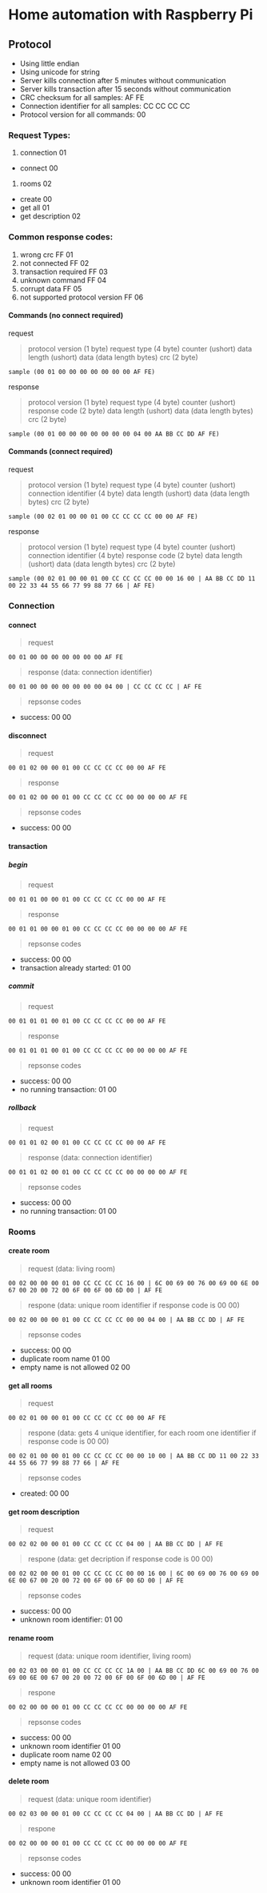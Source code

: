 # Home automation with Raspberry Pi

## Protocol

* Using little endian
* Using unicode for string
* Server kills connection after 5 minutes without communication
* Server kills transaction after 15 seconds without communication
* CRC checksum for all samples: AF FE
* Connection identifier for all samples: CC CC CC CC
* Protocol version for all commands: 00

### Request Types:
1. connection 01
  - connect 00
1. rooms 02
  - create 00
  - get all 01
  - get description 02

### Common response codes:

1. wrong crc FF 01
1. not connected FF 02
1. transaction required FF 03
1. unknown command FF 04
1. corrupt data FF 05
1. not supported protocol version FF 06

#### Commands (no connect required)

request
> protocol version (1 byte) request type (4 byte) counter (ushort) data length (ushort) data (data length bytes) crc (2 byte)

```
sample (00 01 00 00 00 00 00 00 00 AF FE)
```
response
> protocol version (1 byte) request type (4 byte) counter (ushort) response code (2 byte) data length (ushort) data (data length bytes) crc (2 byte)

```
sample (00 01 00 00 00 00 00 00 00 04 00 AA BB CC DD AF FE)
```

#### Commands (connect required)

request
> protocol version (1 byte) request type (4 byte) counter (ushort) connection identifier (4 byte) data length (ushort) data (data length bytes) crc (2 byte)

```
sample (00 02 01 00 00 01 00 CC CC CC CC 00 00 AF FE)
```
response
> protocol version (1 byte) request type (4 byte) counter (ushort) connection identifier (4 byte) response code (2 byte) data length (ushort) data (data length bytes) crc (2 byte)

```
sample (00 02 01 00 00 01 00 CC CC CC CC 00 00 16 00 | AA BB CC DD 11 00 22 33 44 55 66 77 99 88 77 66 | AF FE)
```

### Connection
#### connect

> request

```
00 01 00 00 00 00 00 00 00 AF FE
```

> response (data: connection identifier)

```
00 01 00 00 00 00 00 00 00 04 00 | CC CC CC CC | AF FE
```

> repsonse codes

- success: 00 00

#### disconnect

> request

```
00 01 02 00 00 01 00 CC CC CC CC 00 00 AF FE
```

> response

```
00 01 02 00 00 01 00 CC CC CC CC 00 00 00 00 AF FE
```

> repsonse codes

- success: 00 00

#### transaction
##### begin

> request

```
00 01 01 00 00 01 00 CC CC CC CC 00 00 AF FE
```

> response

```
00 01 01 00 00 01 00 CC CC CC CC 00 00 00 00 AF FE
```

> repsonse codes

- success: 00 00
- transaction already started: 01 00

##### commit

> request

```
00 01 01 01 00 01 00 CC CC CC CC 00 00 AF FE
```

> response

```
00 01 01 01 00 01 00 CC CC CC CC 00 00 00 00 AF FE
```

> repsonse codes

- success: 00 00
- no running transaction: 01 00

##### rollback

> request

```
00 01 01 02 00 01 00 CC CC CC CC 00 00 AF FE
```

> response (data: connection identifier)

```
00 01 01 02 00 01 00 CC CC CC CC 00 00 00 00 AF FE
```

> repsonse codes

- success: 00 00
- no running transaction: 01 00

### Rooms
#### create room

> request (data: living room)

```
00 02 00 00 00 01 00 CC CC CC CC 16 00 | 6C 00 69 00 76 00 69 00 6E 00 67 00 20 00 72 00 6F 00 6F 00 6D 00 | AF FE
```

> respone (data: unique room identifier if response code is 00 00)

```
00 02 00 00 00 01 00 CC CC CC CC 00 00 04 00 | AA BB CC DD | AF FE
```

> repsonse codes

- success: 00 00 
- duplicate room name 01 00
- empty name is not allowed 02 00

#### get all rooms

> request

```
00 02 01 00 00 01 00 CC CC CC CC 00 00 AF FE
```

> respone (data: gets 4 unique identifier, for each room one identifier if response code is 00 00)

```
00 02 01 00 00 01 00 CC CC CC CC 00 00 10 00 | AA BB CC DD 11 00 22 33 44 55 66 77 99 88 77 66 | AF FE
```

> repsonse codes

- created: 00 00 

#### get room description

> request

```
00 02 02 00 00 01 00 CC CC CC CC 04 00 | AA BB CC DD | AF FE
```

> respone (data: get decription if response code is 00 00)

```
00 02 02 00 00 01 00 CC CC CC CC 00 00 16 00 | 6C 00 69 00 76 00 69 00 6E 00 67 00 20 00 72 00 6F 00 6F 00 6D 00 | AF FE
```

> repsonse codes

- success: 00 00 
- unknown room identifier: 01 00 

#### rename room

> request (data: unique room identifier, living room)

```
00 02 03 00 00 01 00 CC CC CC CC 1A 00 | AA BB CC DD 6C 00 69 00 76 00 69 00 6E 00 67 00 20 00 72 00 6F 00 6F 00 6D 00 | AF FE
```

> respone

```
00 02 00 00 00 01 00 CC CC CC CC 00 00 00 00 AF FE
```

> repsonse codes

- success: 00 00 
- unknown room identifier 01 00
- duplicate room name 02 00
- empty name is not allowed 03 00

#### delete room

> request (data: unique room identifier)

```
00 02 03 00 00 01 00 CC CC CC CC 04 00 | AA BB CC DD | AF FE
```

> respone

```
00 02 00 00 00 01 00 CC CC CC CC 00 00 00 00 AF FE
```

> repsonse codes

- success: 00 00
- unknown room identifier 01 00
